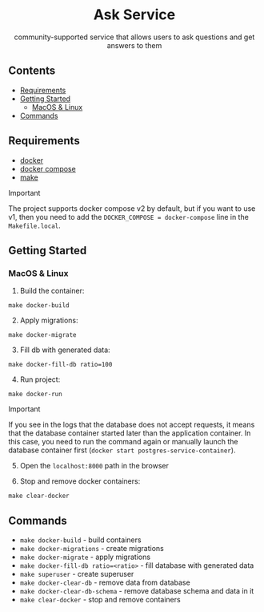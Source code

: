 <div align="center">

# Ask Service

community-supported service that allows users to ask questions and get answers to them

</div>

## Contents

* [Requirements](#requirements)
* [Getting Started](#getting-started)
  * [MacOS & Linux](#macos-linux)
* [Commands](#commands)

## Requirements <a name="requirements"></a>

* [docker](https://docs.docker.com/)
* [docker compose](https://docs.docker.com/compose/)
* [make](https://www.gnu.org/software/make/manual/make.html)

> [!IMPORTANT]  
> The project supports docker compose v2 by default, but if you want to use v1, then you need to add the `DOCKER_COMPOSE = docker-compose` line in the `Makefile.local`.

## Getting Started <a name="getting-started"></a>

### MacOS & Linux <a name="macos-linux"></a>

1. Build the container:

```shell
make docker-build
```

2. Apply migrations:

```shell
make docker-migrate
```

3. Fill db with generated data:

```shell
make docker-fill-db ratio=100
```

4. Run project:

```shell
make docker-run
```

> [!IMPORTANT]  
> If you see in the logs that the database does not accept requests, it means that the database container started later than the application container. In this case, you need to run the command again or manually launch the database container first (`docker start postgres-service-container`).

5. Open the `localhost:8000` path in the browser

6. Stop and remove docker containers:

```shell
make clear-docker
```

## Commands <a name="commands"></a>

* `make docker-build` - build containers
* `make docker-migrations` - create migrations
* `make docker-migrate` - apply migrations
* `make docker-fill-db ratio=<ratio>` - fill database with generated data
* `make superuser` - create superuser
* `make docker-clear-db` - remove data from database
* `make docker-clear-db-schema` - remove database schema and data in it
* `make clear-docker` - stop and remove containers